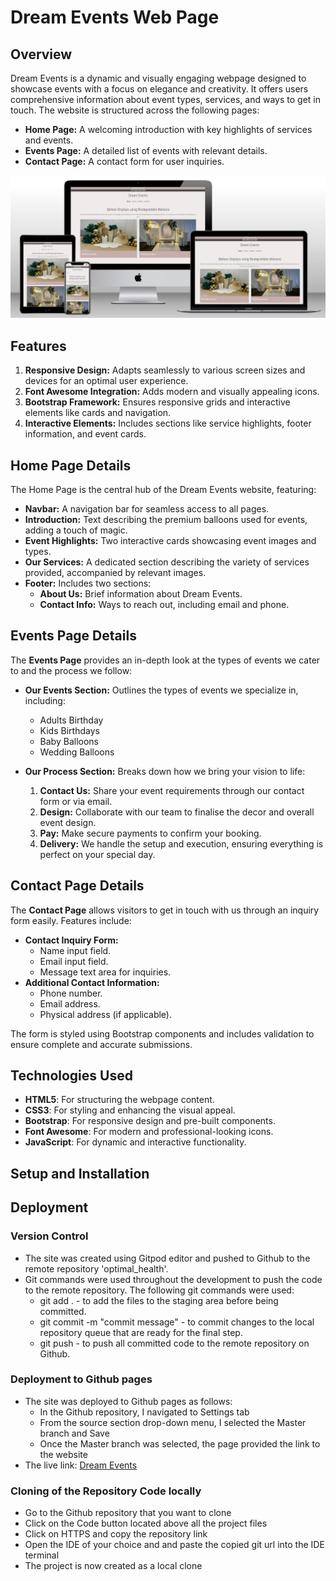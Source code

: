 # Dream Events Web Page

## Overview

Dream Events is a dynamic and visually engaging webpage designed to showcase events with a focus on elegance and creativity. It offers users comprehensive information about event types, services, and ways to get in touch. The website is structured across the following pages:
- **Home Page:** A welcoming introduction with key highlights of services and events.
- **Events Page:** A detailed list of events with relevant details.
- **Contact Page:** A contact form for user inquiries.

![Screenshot of the websites homepage on different devices](assets/images/responsive.jpg)

## Features

1. **Responsive Design:** Adapts seamlessly to various screen sizes and devices for an optimal user experience.
2. **Font Awesome Integration:** Adds modern and visually appealing icons.
3. **Bootstrap Framework:** Ensures responsive grids and interactive elements like cards and navigation.
4. **Interactive Elements:** Includes sections like service highlights, footer information, and event cards.

## Home Page Details

The Home Page is the central hub of the Dream Events website, featuring:
- **Navbar:** A navigation bar for seamless access to all pages.
- **Introduction:** Text describing the premium balloons used for events, adding a touch of magic.
- **Event Highlights:** Two interactive cards showcasing event images and types.
- **Our Services:** A dedicated section describing the variety of services provided, accompanied by relevant images.
- **Footer:** Includes two sections:
  - **About Us:** Brief information about Dream Events.
  - **Contact Info:** Ways to reach out, including email and phone.

## Events Page Details

The **Events Page** provides an in-depth look at the types of events we cater to and the process we follow:

- **Our Events Section:** Outlines the types of events we specialize in, including:
  - Adults Birthday
  - Kids Birthdays
  - Baby Balloons
  - Wedding Balloons
  
- **Our Process Section:** Breaks down how we bring your vision to life:
  1. **Contact Us:** Share your event requirements through our contact form or via email.
  2. **Design:** Collaborate with our team to finalise the decor and overall event design.
  3. **Pay:** Make secure payments to confirm your booking.
  4. **Delivery:** We handle the setup and execution, ensuring everything is perfect on your special day.

## Contact Page Details

The **Contact Page** allows visitors to get in touch with us through an inquiry form easily. Features include:
- **Contact Inquiry Form:**
  - Name input field.
  - Email input field.
  - Message text area for inquiries.
- **Additional Contact Information:**
  - Phone number.
  - Email address.
  - Physical address (if applicable).

The form is styled using Bootstrap components and includes validation to ensure complete and accurate submissions.

## Technologies Used

- **HTML5**: For structuring the webpage content.
- **CSS3**: For styling and enhancing the visual appeal.
- **Bootstrap**: For responsive design and pre-built components.
- **Font Awesome**: For modern and professional-looking icons.
- **JavaScript**: For dynamic and interactive functionality.

## Setup and Installation

## Deployment

### Version Control
-   The site was created using Gitpod editor and pushed to Github to the remote repository 'optimal_health'.
-   Git commands were used throughout the development to push the code to the remote repository. The following git commands were used:
    -   git add . - to add the files to the staging area before being committed.
    -   git commit -m "commit message" - to commit changes to the local repository queue that are ready for the final step.
    -   git push - to push all committed code to the remote repository on Github.

### Deployment to Github pages
-   The site was deployed to Github pages as follows:
    -   In the Github repository, I navigated to Settings tab
    -   From the source section drop-down menu, I selected the Master branch and Save
    -   Once the Master branch was selected, the page provided the link to the website
-   The live link: [Dream Events](https://saeed-l5.github.io/dream-events/)

### Cloning of the Repository Code locally
-   Go to the Github repository that you want to clone
-   Click on the Code button located above all the project files
-   Click on HTTPS and copy the repository link
-   Open the IDE of your choice and and paste the copied git url into the IDE terminal
-   The project is now created as a local clone
